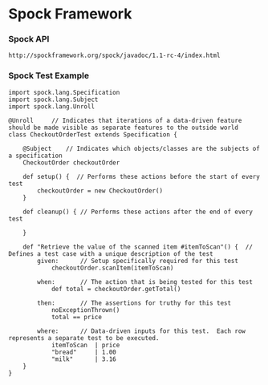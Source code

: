 # Spock Framework

### Spock API
    http://spockframework.org/spock/javadoc/1.1-rc-4/index.html

### Spock Test Example

    import spock.lang.Specification
    import spock.lang.Subject
    import spock.lang.Unroll

    @Unroll     // Indicates that iterations of a data-driven feature should be made visible as separate features to the outside world
    class CheckoutOrderTest extends Specification {

        @Subject    // Indicates which objects/classes are the subjects of a specification
        CheckoutOrder checkoutOrder

        def setup() {  // Performs these actions before the start of every test
            checkoutOrder = new CheckoutOrder()
        }

        def cleanup() { // Performs these actions after the end of every test
            
        }

        def "Retrieve the value of the scanned item #itemToScan"() {  // Defines a test case with a unique description of the test
            given:      // Setup specifically required for this test
                checkoutOrder.scanItem(itemToScan)

            when:       // The action that is being tested for this test
                def total = checkoutOrder.getTotal()

            then:       // The assertions for truthy for this test
                noExceptionThrown()
                total == price
            
            where:      // Data-driven inputs for this test.  Each row represents a separate test to be executed.
                itemToScan  | price
                "bread"     | 1.00
                "milk"      | 3.16
        }
    }
